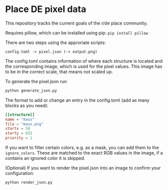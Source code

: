 # Place DE pixel data

This repository tracks the current goals of the r/de place community.

Requires pillow, which can be installed using pip: `pip install pillow`

There are two steps using the approriate scripts:

```
config.toml -> pixel.json (-> output.png)
```

The config.toml contains information of where each structure is located and the corresponding image, which is used for the pixel values. This image has to be in the correct scale, that means not scaled up.

To generate the pixel.json run 

```bash
python generate_json.py
```

The format to add or change an entry in the config.toml (add as many blocks as you need):

```toml
[[structure]]
name = "maus"
file = "maus.png"
startx = 58
starty = 832
priority = 1
```

If you want to filter certain colors, e.g. as a mask, you can add them to the `ignore_colors`. These are matched to the exact RGB values in the image, if a contains an ignored color it is skipped.

(Optional) If you want to render the pixel.json into an image to confirm your configuration:

```bash
python render_json.py
```
